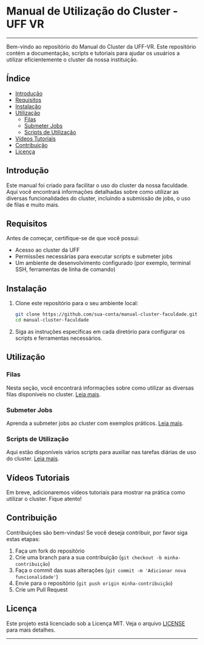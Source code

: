 # Manual de Utilização do Cluster - UFF VR
---

Bem-vindo ao repositório do Manual do Cluster da UFF-VR. Este repositório contém a documentação, scripts e tutoriais para ajudar os usuários a utilizar eficientemente o cluster da nossa instituição.

## Índice

- [Introdução](#introdução)
- [Requisitos](#requisitos)
- [Instalação](#instalação)
- [Utilização](#utilização)
  - [Filas](#filas)
  - [Submeter Jobs](#submeter-jobs)
  - [Scripts de Utilização](#scripts-de-utilização)
- [Vídeos Tutoriais](#vídeos-tutoriais)
- [Contribuição](#contribuição)
- [Licença](#licença)

## Introdução

Este manual foi criado para facilitar o uso do cluster da nossa faculdade. Aqui você encontrará informações detalhadas sobre como utilizar as diversas funcionalidades do cluster, incluindo a submissão de jobs, o uso de filas e muito mais.

## Requisitos

Antes de começar, certifique-se de que você possui:

- Acesso ao cluster da UFF
- Permissões necessárias para executar scripts e submeter jobs
- Um ambiente de desenvolvimento configurado (por exemplo, terminal SSH, ferramentas de linha de comando)

## Instalação

1. Clone este repositório para o seu ambiente local:

    ```bash
    git clone https://github.com/sua-conta/manual-cluster-faculdade.git
    cd manual-cluster-faculdade
    ```

2. Siga as instruções específicas em cada diretório para configurar os scripts e ferramentas necessários.

## Utilização

### Filas

Nesta seção, você encontrará informações sobre como utilizar as diversas filas disponíveis no cluster. [Leia mais](docs/filas.md).

### Submeter Jobs

Aprenda a submeter jobs ao cluster com exemplos práticos. [Leia mais](docs/submeter-jobs.md).

### Scripts de Utilização

Aqui estão disponíveis vários scripts para auxiliar nas tarefas diárias de uso do cluster. [Leia mais](scripts/README.md).

## Vídeos Tutoriais

Em breve, adicionaremos vídeos tutoriais para mostrar na prática como utilizar o cluster. Fique atento!

## Contribuição

Contribuições são bem-vindas! Se você deseja contribuir, por favor siga estas etapas:

1. Faça um fork do repositório
2. Crie uma branch para a sua contribuição (`git checkout -b minha-contribuição`)
3. Faça o commit das suas alterações (`git commit -m 'Adicionar nova funcionalidade'`)
4. Envie para o repositório (`git push origin minha-contribuição`)
5. Crie um Pull Request

## Licença

Este projeto está licenciado sob a Licença MIT. Veja o arquivo [LICENSE](LICENSE) para mais detalhes.

---
